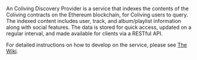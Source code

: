 An Coliving Discovery Provider is a service that indexes the contents of the Coliving contracts on the Ethereum blockchain, for Coliving users to query. The indexed content includes user, track, and album/playlist information along with social features. The data is stored for quick access, updated on a regular interval, and made available for clients via a RESTful API.

For detailed instructions on how to develop on the service, please see [The Wiki](https://github.com/dgc.network/coliving-protocol/wiki/Discovery-Provider-‐-How-to-run#running-for-development).